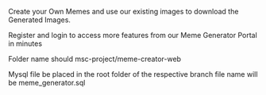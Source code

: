 Create your Own Memes and use our existing images to download the Generated Images.

Register and login to access more features from our Meme Generator Portal in minutes

Folder name should msc-project/meme-creator-web

Mysql file be placed in the root folder of the respective branch file name will be meme_generator.sql 
